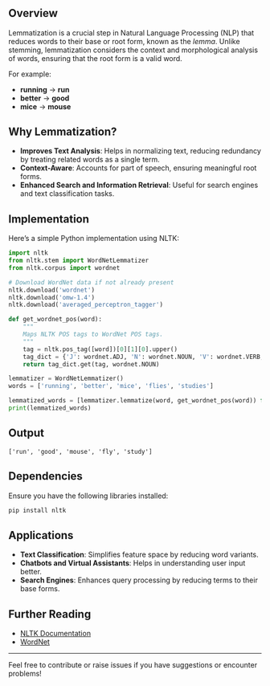 #

## Overview

Lemmatization is a crucial step in Natural Language Processing (NLP) that reduces words to their base or root form, known as the *lemma*. Unlike stemming, lemmatization considers the context and morphological analysis of words, ensuring that the root form is a valid word.

For example:

- **running** → **run**
- **better** → **good**
- **mice** → **mouse**

## Why Lemmatization?

- **Improves Text Analysis**: Helps in normalizing text, reducing redundancy by treating related words as a single term.
- **Context-Aware**: Accounts for part of speech, ensuring meaningful root forms.
- **Enhanced Search and Information Retrieval**: Useful for search engines and text classification tasks.

## Implementation

Here’s a simple Python implementation using NLTK:

```python
import nltk
from nltk.stem import WordNetLemmatizer
from nltk.corpus import wordnet

# Download WordNet data if not already present
nltk.download('wordnet')
nltk.download('omw-1.4')
nltk.download('averaged_perceptron_tagger')

def get_wordnet_pos(word):
    """
    Maps NLTK POS tags to WordNet POS tags.
    """
    tag = nltk.pos_tag([word])[0][1][0].upper()
    tag_dict = {'J': wordnet.ADJ, 'N': wordnet.NOUN, 'V': wordnet.VERB, 'R': wordnet.ADV}
    return tag_dict.get(tag, wordnet.NOUN)

lemmatizer = WordNetLemmatizer()
words = ['running', 'better', 'mice', 'flies', 'studies']

lemmatized_words = [lemmatizer.lemmatize(word, get_wordnet_pos(word)) for word in words]
print(lemmatized_words)
```

## Output

```
['run', 'good', 'mouse', 'fly', 'study']
```

## Dependencies

Ensure you have the following libraries installed:

```bash
pip install nltk
```

## Applications

- **Text Classification**: Simplifies feature space by reducing word variants.
- **Chatbots and Virtual Assistants**: Helps in understanding user input better.
- **Search Engines**: Enhances query processing by reducing terms to their base forms.

## Further Reading

- [NLTK Documentation](https://www.nltk.org/)
- [WordNet](https://wordnet.princeton.edu/)

---

Feel free to contribute or raise issues if you have suggestions or encounter problems!

